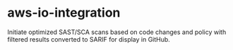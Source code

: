 # aws-io-integration
Initiate optimized SAST/SCA scans based on code changes and policy with filtered results converted to SARIF for display in GitHub.
